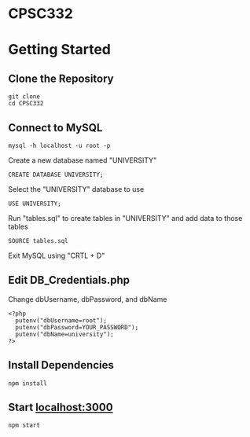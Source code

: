 # CPSC332

# Getting Started 

## Clone the Repository
```
git clone
cd CPSC332
```

## Connect to MySQL 
```
mysql -h localhost -u root -p
```

Create a new database named "UNIVERSITY"
```
CREATE DATABASE UNIVERSITY;
```

Select the "UNIVERSITY" database to use
```
USE UNIVERSITY;
```

Run "tables.sql" to create tables in "UNIVERSITY" and add data to those tables
```
SOURCE tables.sql
```

Exit MySQL using "CRTL + D"

## Edit DB_Credentials.php
Change dbUsername, dbPassword, and dbName
```
<?php
  putenv("dbUsername=root");
  putenv("dbPassword=YOUR_PASSWORD");
  putenv("dbName=university");
?>
```

## Install Dependencies 
```
npm install
```

## Start [localhost:3000](http://localhost:3000/)
```
npm start
```
